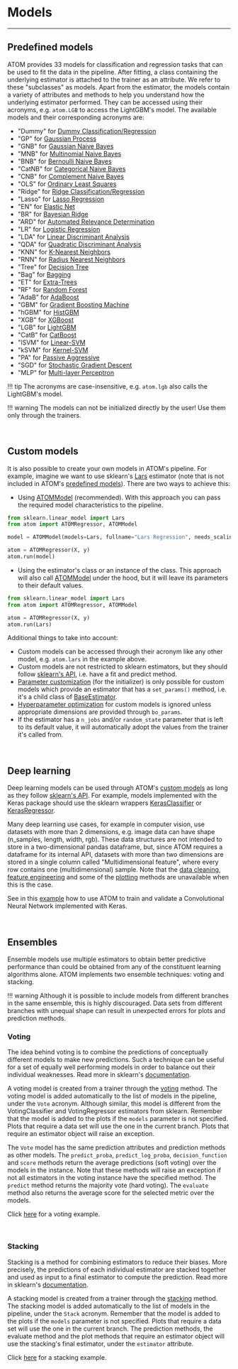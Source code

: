# Models
--------

## Predefined models

ATOM provides 33 models for classification and regression tasks that
can be used to fit the data in the pipeline. After fitting, a class
containing the underlying estimator is attached to the trainer as an
attribute. We refer to these "subclasses" as models. Apart from the
estimator, the models contain a variety of attributes and methods to
help you understand how the underlying estimator performed. They can
be accessed using their acronyms, e.g. `atom.LGB` to access the
LightGBM's model. The available models and their corresponding
acronyms are: 

* "Dummy" for [Dummy Classification/Regression](../../API/models/dummy)
* "GP" for [Gaussian Process](../../API/models/gp)
* "GNB" for [Gaussian Naive Bayes](../../API/models/gnb)
* "MNB" for [Multinomial Naive Bayes](../../API/models/mnb)
* "BNB" for [Bernoulli Naive Bayes](../../API/models/bnb)
* "CatNB" for [Categorical Naive Bayes](../../API/models/catnb)
* "CNB" for [Complement Naive Bayes](../../API/models/cnb)
* "OLS" for [Ordinary Least Squares](../../API/models/ols)
* "Ridge" for [Ridge Classification/Regression](../../API/models/ridge)
* "Lasso" for [Lasso Regression](../../API/models/lasso)
* "EN" for [Elastic Net](../../API/models/en)
* "BR" for [Bayesian Ridge](../../API/models/br)
* "ARD" for [Automated Relevance Determination](../../API/models/ard)
* "LR" for [Logistic Regression](../../API/models/lr)
* "LDA" for [Linear Discriminant Analysis](../../API/models/lda)
* "QDA" for [Quadratic Discriminant Analysis](../../API/models/qda)
* "KNN" for [K-Nearest Neighbors](../../API/models/knn)
* "RNN" for [Radius Nearest Neighbors](../../API/models/rnn)
* "Tree" for [Decision Tree](../../API/models/tree)
* "Bag" for [Bagging](../../API/models/bag)
* "ET" for [Extra-Trees](../../API/models/et)
* "RF" for [Random Forest](../../API/models/rf)
* "AdaB" for [AdaBoost](../../API/models/adab)
* "GBM" for [Gradient Boosting Machine](../../API/models/gbm)
* "hGBM" for [HistGBM](../../API/models/hgbm)
* "XGB" for [XGBoost](../../API/models/xgb)
* "LGB" for [LightGBM](../../API/models/lgb)
* "CatB" for [CatBoost](../../API/models/catb)
* "lSVM" for [Linear-SVM](../../API/models/lsvm)
* "kSVM" for [Kernel-SVM](../../API/models/ksvm)
* "PA" for [Passive Aggressive](../../API/models/pa)
* "SGD" for [Stochastic Gradient Descent](../../API/models/sgd)
* "MLP" for [Multi-layer Perceptron](../../API/models/mlp)

!!! tip
    The acronyms are case-insensitive, e.g. `atom.lgb` also calls
    the LightGBM's model.

!!! warning
    The models can not be initialized directly by the user! Use them
    only through the trainers.


<br>

## Custom models

It is also possible to create your own models in ATOM's pipeline. For
example, imagine we want to use sklearn's [Lars](https://scikit-learn.org/stable/modules/generated/sklearn.linear_model.Lars.html)
estimator (note that is not included in ATOM's [predefined models](#predefined-models)).
There are two ways to achieve this:

* Using [ATOMModel](../../API/ATOM/atommodel) (recommended). With this
approach you can pass the required model characteristics to the pipeline.

```python
from sklearn.linear_model import Lars
from atom import ATOMRegressor, ATOMModel

model = ATOMModel(models=Lars, fullname="Lars Regression", needs_scaling=True)

atom = ATOMRegressor(X, y)
atom.run(model)
```

* Using the estimator's class or an instance of the class. This approach will
also call [ATOMModel](../../API/ATOM/atommodel) under the hood, but it will
leave its parameters to their default values.

```python
from sklearn.linear_model import Lars
from atom import ATOMRegressor, ATOMModel

atom = ATOMRegressor(X, y)
atom.run(Lars)
```

Additional things to take into account:

* Custom models can be accessed through their acronym like any other model, e.g.
  `atom.lars` in the example above.
* Custom models are not restricted to sklearn estimators, but they should
  follow [sklearn's API](https://scikit-learn.org/stable/developers/develop.html),
  i.e. have a fit and predict method.
* [Parameter customization](#parameter-customization) (for the initializer)
  is only possible for custom models which provide an estimator that has a
  `set_params()` method, i.e. it's a child class of [BaseEstimator](https://scikit-learn.org/stable/modules/generated/sklearn.base.BaseEstimator.html).
* [Hyperparameter optimization](#hyperparameter-tuning) for custom
  models is ignored unless appropriate dimensions are provided through
  `bo_params`.
* If the estimator has a `n_jobs` and/or `random_state` parameter that is
  left to its default value, it will automatically adopt the values from
  the trainer it's called from.

<br>


## Deep learning

Deep learning models can be used through ATOM's [custom models](#custom-models)
as long as they follow [sklearn's API](https://scikit-learn.org/stable/developers/develop.html).
For example, models implemented with the Keras package should use the sklearn wrappers
[KerasClassifier](https://www.tensorflow.org/api_docs/python/tf/keras/wrappers/scikit_learn/KerasClassifier)
or [KerasRegressor](https://www.tensorflow.org/api_docs/python/tf/keras/wrappers/scikit_learn/KerasRegressor).

Many deep learning use cases, for example in computer vision, use datasets
with more than 2 dimensions, e.g. image data can have shape (n_samples,
length, width, rgb). These data structures are not intended to store in
a two-dimensional pandas dataframe, but, since ATOM requires a dataframe
for its internal API, datasets with more than two dimensions are stored
in a single column called "Multidimensional feature", where every row
contains one (multidimensional) sample. Note that the [data cleaning](../data_cleaning),
[feature engineering](../feature_engineering) and some of the [plotting](../plots)
methods are unavailable when this is the case.

See in this [example](../../examples/deep_learning) how to use ATOM to train
and validate a Convolutional Neural Network implemented with Keras.

<br>


## Ensembles

Ensemble models use multiple estimators to obtain better predictive
performance than could be obtained from any of the constituent learning
algorithms alone. ATOM implements two ensemble techniques: voting and stacking.

!!! warning
    Although it is possible to include models from different branches
    in the same ensemble, this is highly discouraged. Data sets from
    different branches with unequal shape can result in unexpected
    errors for plots and prediction methods.

### Voting

The idea behind voting is to combine the predictions of conceptually
different models to make new predictions. Such a technique can be
useful for a set of equally well performing models in order to balance
out their individual weaknesses. Read more in sklearn's [documentation](https://scikit-learn.org/stable/modules/ensemble.html#voting-classifier).

A voting model is created from a trainer through the [voting](../../API/ATOM/atomclassifier/#voting)
method. The voting model is added automatically to the list of
models in the pipeline, under the `Vote` acronym. Although similar,
this model is different from the VotingClassifier and VotingRegressor
estimators from sklearn. Remember that the model is added to the
plots if the `models` parameter is not specified. Plots that require
a data set will use the one in the current branch. Plots that require
an estimator object will raise an exception.

The `Vote` model has the same prediction attributes and prediction
methods as other models. The `predict_proba`, `predict_log_proba`,
`decision_function` and `score` methods return the average predictions
(soft voting) over the models in the instance. Note that these methods
will raise an exception if not all estimators in the voting instance
have the specified method. The `predict` method returns the majority
vote (hard voting). The `evaluate` method also returns the average
score for the selected metric over the models.

Click [here](../../examples/ensembles) for a voting example.

<br>

### Stacking

Stacking is a method for combining estimators to reduce their biases.
More precisely, the predictions of each individual estimator are
stacked together and used as input to a final estimator to compute the
prediction. Read more in sklearn's [documentation](https://scikit-learn.org/stable/modules/ensemble.html#stacked-generalization).

A stacking model is created from a trainer through the [stacking](../../API/ATOM/atomclassifier/#stacking)
method. The stacking model is added automatically to the list of
models in the pipeline, under the `Stack` acronym. Remember that the
model is added to the plots if the `models` parameter is not
specified. Plots that require a data set will use the one in the
current branch. The prediction methods, the evaluate method and the
plot methods that require an estimator object will use the stacking's
final estimator, under the `estimator` attribute.

Click [here](../../examples/ensembles) for a stacking example.
